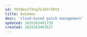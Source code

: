 ```yaml
---
id: Y5t8mvIfXng7oJEVrIRt5
title: Automox
desc: 'cloud-based patch management'
updated: 1635363481729
created: 1635363463527
---
```



